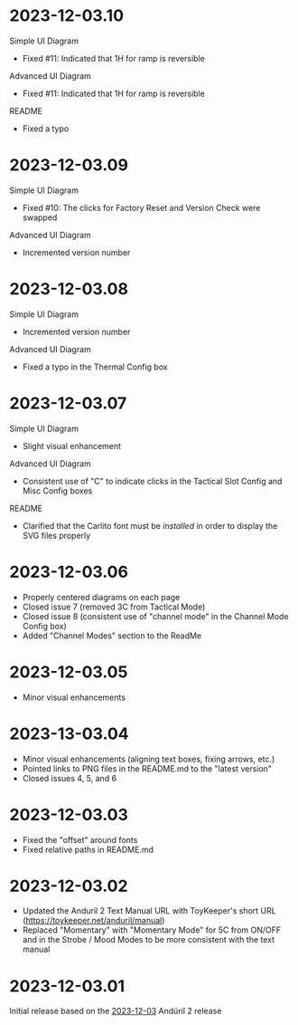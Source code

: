 # 2023-12-03.10
Simple UI Diagram
- Fixed #11: Indicated that 1H for ramp is reversible

Advanced UI Diagram
- Fixed #11: Indicated that 1H for ramp is reversible

README
- Fixed a typo

# 2023-12-03.09
Simple UI Diagram
- Fixed #10: The clicks for Factory Reset and Version Check were swapped

Advanced UI Diagram
- Incremented version number

# 2023-12-03.08
Simple UI Diagram
- Incremented version number

Advanced UI Diagram
- Fixed a typo in the Thermal Config box

# 2023-12-03.07
Simple UI Diagram
- Slight visual enhancement

Advanced UI Diagram
- Consistent use of "C" to indicate clicks in the Tactical Slot Config and Misc Config boxes

README
- Clarified that the Carlito font must be *installed* in order to display the SVG files properly

# 2023-12-03.06
- Properly centered diagrams on each page
- Closed issue 7 (removed 3C from Tactical Mode)
- Closed issue 8 (consistent use of "channel mode" in the Channel Mode Config box)
- Added "Channel Modes" section to the ReadMe

# 2023-12-03.05
- Minor visual enhancements

# 2023-13-03.04
- Minor visual enhancements (aligning text boxes, fixing arrows, etc.)
- Pointed links to PNG files in the README.md to the "latest version"
- Closed issues 4, 5, and 6

# 2023-12-03.03
- Fixed the "offset" around fonts
- Fixed relative paths in README.md

# 2023-12-03.02
- Updated the Anduril 2 Text Manual URL with ToyKeeper's short URL (https://toykeeper.net/anduril/manual)
- Replaced "Momentary" with "Momentary Mode" for 5C from ON/OFF and in the Strobe / Mood Modes to be more consistent with the text manual

# 2023-12-03.01
Initial release based on the [2023-12-03](https://github.com/ToyKeeper/anduril/releases/tag/r2023-12-03) Andúril 2 release
